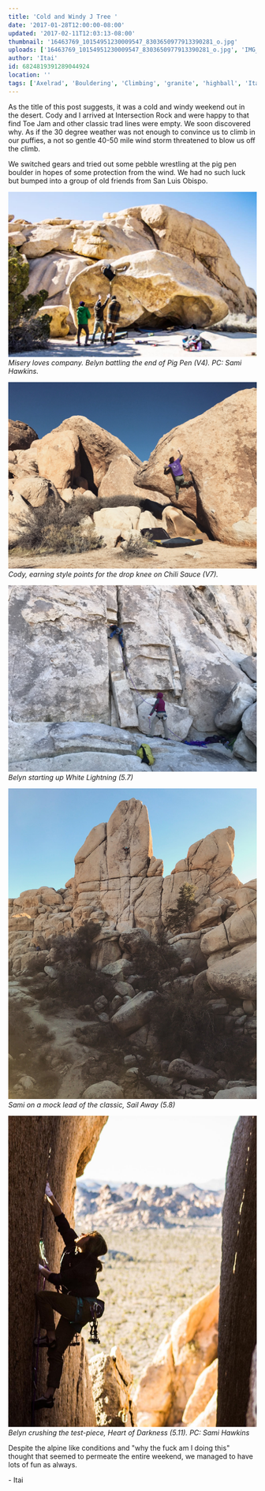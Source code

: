 ```yaml
---
title: 'Cold and Windy J Tree '
date: '2017-01-28T12:00:00-08:00'
updated: '2017-02-11T12:03:13-08:00'
thumbnail: '16463769_10154951230009547_8303650977913390281_o.jpg'
uploads: ['16463769_10154951230009547_8303650977913390281_o.jpg', 'IMG_3997.JPG', 'IMG_4001.JPG', 'IMG_4015.JPG', '16252072_10154945993234547_331957342315451315_o.jpg']
author: 'Itai'
id: 6824819391289044924
location: ''
tags: ['Axelrad', 'Bouldering', 'Climbing', 'granite', 'highball', 'Itai', 'Joshua', 'trad', 'traditional', 'Tree']
---
```


As the title of this post suggests, it was a cold and windy weekend out in the desert. Cody and I arrived at Intersection Rock and were happy to that find Toe Jam and other classic trad lines were empty. We soon discovered why. As if the 30 degree weather was not enough to convince us to climb in our puffies, a not so gentle 40-50 mile wind storm threatened to blow us off the climb.

We switched gears and tried out some pebble wrestling at the pig pen boulder in hopes of some protection from the wind. We had no such luck but bumped into a group of old friends from San Luis Obispo.

![Misery loves company. Belyn battling the end of Pig Pen (V4). PC: Sami Hawkins.](uploads/16463769_10154951230009547_8303650977913390281_o.jpg)*Misery loves company. Belyn battling the end of Pig Pen (V4). PC: Sami Hawkins.*

![Cody, earning style points for the drop knee on Chili Sauce (V7).](uploads/IMG_3997.JPG)*Cody, earning style points for the drop knee on Chili Sauce (V7).*

![Belyn starting up White Lightning (5.7)](uploads/IMG_4001.JPG)*Belyn starting up White Lightning (5.7)*

![Sami on a mock lead of the classic, Sail Away (5.8)](uploads/IMG_4015.JPG)*Sami on a mock lead of the classic, Sail Away (5.8)*

![Belyn crushing the test-piece, Heart of Darkness (5.11). PC: Sami Hawkins](uploads/16252072_10154945993234547_331957342315451315_o.jpg)*Belyn crushing the test-piece, Heart of Darkness (5.11). PC: Sami Hawkins*

Despite the alpine like conditions and "why the fuck am I doing this" thought that seemed to permeate the entire weekend, we managed to have lots of fun as always.

\- Itai

